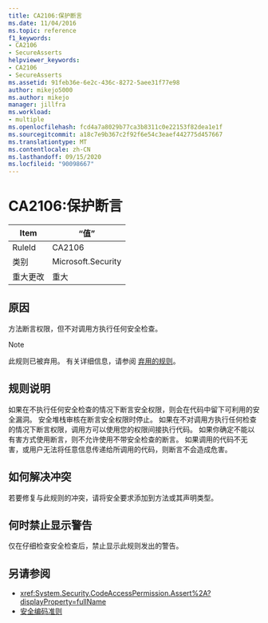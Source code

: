 ```yaml
---
title: CA2106:保护断言
ms.date: 11/04/2016
ms.topic: reference
f1_keywords:
- CA2106
- SecureAsserts
helpviewer_keywords:
- CA2106
- SecureAsserts
ms.assetid: 91feb36e-6e2c-436c-8272-5aee31f77e98
author: mikejo5000
ms.author: mikejo
manager: jillfra
ms.workload:
- multiple
ms.openlocfilehash: fcd4a7a8029b77ca3b8311c0e22153f82dea1e1f
ms.sourcegitcommit: a18c7e9b367c2f92f6e54c3eaef442775d457667
ms.translationtype: MT
ms.contentlocale: zh-CN
ms.lasthandoff: 09/15/2020
ms.locfileid: "90098667"
---
```

# <a name="ca2106-secure-asserts"></a>CA2106:保护断言

|Item|“值”|
|-|-|
|RuleId|CA2106|
|类别|Microsoft.Security|
|重大更改|重大|

## <a name="cause"></a>原因
方法断言权限，但不对调用方执行任何安全检查。

> [!NOTE]
> 此规则已被弃用。 有关详细信息，请参阅 [弃用的规则](fxcop-unported-deprecated-rules.md)。

## <a name="rule-description"></a>规则说明
如果在不执行任何安全检查的情况下断言安全权限，则会在代码中留下可利用的安全漏洞。 安全堆栈审核在断言安全权限时停止。 如果在不对调用方执行任何检查的情况下断言权限，调用方可以使用您的权限间接执行代码。 如果你确定不能以有害方式使用断言，则不允许使用不带安全检查的断言。 如果调用的代码不无害，或用户无法将任意信息传递给所调用的代码，则断言不会造成危害。

## <a name="how-to-fix-violations"></a>如何解决冲突
若要修复与此规则的冲突，请将安全要求添加到方法或其声明类型。

## <a name="when-to-suppress-warnings"></a>何时禁止显示警告
仅在仔细检查安全检查后，禁止显示此规则发出的警告。

## <a name="see-also"></a>另请参阅

- <xref:System.Security.CodeAccessPermission.Assert%2A?displayProperty=fullName>
- [安全编码准则](/dotnet/standard/security/secure-coding-guidelines)
